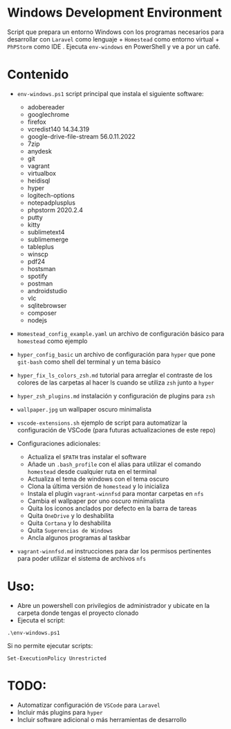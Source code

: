 # Windows Development Environment

Script que prepara un entorno Windows con los programas necesarios para desarrollar con `Laravel` como lenguaje + `Homestead` como entorno virtual + `PhPStorm` como IDE  . Ejecuta `env-windows` en PowerShell y ve a por un café.

# Contenido

* `env-windows.ps1` script principal que instala el siguiente software:
  * adobereader 
  * googlechrome 
  * firefox 
  * vcredist140 14.34.319
  * google-drive-file-stream 56.0.11.2022 
  * 7zip
  * anydesk 
  * git 
  * vagrant 
  * virtualbox 
  * heidisql 
  * hyper 
  * logitech-options 
  * notepadplusplus
  * phpstorm 2020.2.4 
  * putty 
  * kitty 
  * sublimetext4 
  * sublimemerge 
  * tableplus 
  * winscp 
  * pdf24 
  * hostsman 
  * spotify 
  * postman 
  * androidstudio 
  * vlc
  * sqlitebrowser
  * composer
  * nodejs

* `Homestead_config_example.yaml` un archivo de configuración básico para `homestead` como ejemplo
* `hyper_config_basic` un archivo de configuración para `hyper` que pone `git-bash` como shell del terminal y un tema básico
* `hyper_fix_ls_colors_zsh.md` tutorial para arreglar el contraste de los colores de las carpetas al hacer ls cuando se utiliza `zsh` junto a `hyper` 
* `hyper_zsh_plugins.md` instalación y configuración de plugins para `zsh` 
* `wallpaper.jpg` un wallpaper oscuro minimalista
* `vscode-extensions.sh` ejemplo de script para automatizar la configuración de VSCode (para futuras actualizaciones de este repo)
* Configuraciones adicionales:
  * Actualiza el `$PATH` tras instalar el software
  * Añade un `.bash_profile` con el alias para utilizar el comando `homestead` desde cualquier ruta en el terminal
  * Actualiza el tema de windows con el tema oscuro
  * Clona la última versión de `homestead` y lo inicializa
  * Instala el plugin `vagrant-winnfsd` para montar carpetas en `nfs`
  * Cambia el wallpaper por uno oscuro minimalista
  * Quita los iconos anclados por defecto en la barra de tareas
  * Quita `OneDrive` y lo deshabilita
  * Quita `Cortana` y lo deshabilita
  * Quita `Sugerencias de Windows`
  * Ancla algunos programas al taskbar
* `vagrant-winnfsd.md` instrucciones para dar los permisos pertinentes para poder utilizar el sistema de archivos `nfs`

# Uso:

* Abre un powershell con privilegios de administrador y ubicate en la carpeta donde tengas el proyecto clonado
* Ejecuta el script:

```
.\env-windows.ps1
```

Si no permite ejecutar scripts:
```
Set-ExecutionPolicy Unrestricted
```

# TODO:
* Automatizar configuración de `VSCode` para `Laravel`
* Incluir más plugins para `hyper` 
* Incluir software adicional o más herramientas de desarrollo
